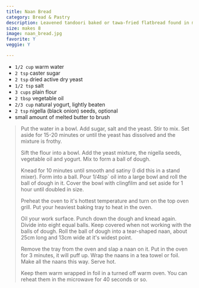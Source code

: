 ```yaml
---
title: Naan Bread 
category: Bread & Pastry
description: Leavened tandoori baked or tawa-fried flatbread found in many cultures
size: makes 8
image: naan_bread.jpg
favorite: Y
veggie: Y

--- 
```


* `1/2 cup` warm water
* `2 tsp` caster sugar
* `2 tsp` dried active dry yeast
* `1/2 tsp` salt
* `3 cups` plain flour
* `2 tbsp` vegetable oil
* `2/3 cup` natural yogurt, lightly beaten
* `2 tsp` nigella (black onion) seeds, optional
* small amount of melted butter to brush

> Put the water in a bowl. Add sugar, salt and the yeast. Stir to mix. Set aside for 15-20 minutes or until the yeast has dissolved and the mixture is frothy.
>
> Sift the flour into a bowl. Add the yeast mixture, the nigella seeds, vegetable oil and yogurt. Mix to form a ball of dough.
>
> Knead for 10 minutes until smooth and satiny (I did this in a stand mixer). Form into a ball. Pour 1/4tsp` oil into a large bowl and roll the ball of dough in it. Cover the bowl with clingfilm and set aside for 1 hour until doubled in size.
>
> Preheat the oven to it's hottest temperature and turn on the top oven grill. Put your heaviest baking tray to heat in the oven.
>
> Oil your work surface. Punch down the dough and knead again. Divide into eight equal balls. Keep covered when not working with the balls of dough. Roll the ball of dough into a tear-shaped naan, about 25cm long and 13cm wide at it's widest point.
>
> Remove the tray from the oven and slap a naan on it. Put in the oven for 3 minutes, it will puff up. Wrap the naans in a tea towel or foil. Make all the naans this way. Serve hot.
>
> Keep them warm wrapped in foil in a turned off warm oven. You can reheat them in the microwave for 40 seconds or so.
